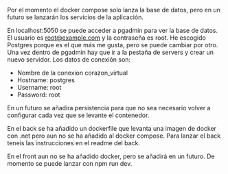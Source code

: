 Por el momento el docker compose solo lanza la base de datos, pero en un futuro se lanzarán los servicios de la aplicación.

En localhost:5050 se puede acceder a pgadmin para ver la base de datos.
El usuario es root@example.com y la contraseña es root.
He escogido Postgres porque es el que más me gusta, pero se puede cambiar por otro.
Una vez dentro de pgadmin hay que ir a la pestaña de servers y crear un nuevo servidor.
Los datos de conexión son:
- Nombre de la conexion corazon_virtual
- Hostname: postgres
- Username: root
- Password: root

En un futuro se añadira persistencia para que no sea necesario volver a configurar cada vez que se levante el contenedor.

En el back se ha añadido un dockerfile que levanta una imagen de docker con .net pero aun no se ha añadido al docker compose.
Para lanzar el back teneis las instrucciones en el readme del back.

En el front aun no se ha añadido docker, pero se añadirá en un futuro.
De momento se puede lanzar con npm run dev.
